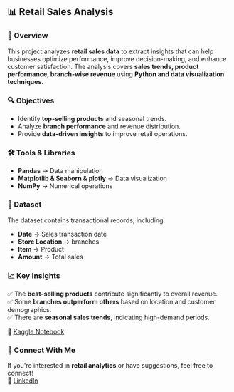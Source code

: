 ## 📊 Retail Sales Analysis  

### 📌 Overview  
This project analyzes **retail sales data** to extract insights that can help businesses optimize performance, improve decision-making, and enhance customer satisfaction. The analysis covers **sales trends, product performance, branch-wise revenue** using **Python and data visualization techniques**.  

### 🔍 Objectives  
- Identify **top-selling products** and seasonal trends.  
- Analyze **branch performance** and revenue distribution.    
- Provide **data-driven insights** to improve retail operations.  

### 🛠️ Tools & Libraries  
- **Pandas** → Data manipulation  
- **Matplotlib & Seaborn & plotly** → Data visualization  
- **NumPy** → Numerical operations  

### 📂 Dataset  
The dataset contains transactional records, including:  
- **Date** → Sales transaction date  
- **Store Location** →  branches 
- **Item** → Product  
- **Amount** → Total sales  

### 📈 Key Insights  
✅ The **best-selling products** contribute significantly to overall revenue.  
✅ Some **branches outperform others** based on location and customer demographics.  
✅ There are **seasonal sales trends**, indicating high-demand periods.  
 
🔗 [Kaggle Notebook](https://www.kaggle.com/code/halaturkialotaibi/retail-analysis)  

### 🤝 Connect With Me  
If you're interested in **retail analytics** or have suggestions, feel free to connect!  
🔗 [LinkedIn](https://www.linkedin.com/in/halaturki-alotaibi/)  

